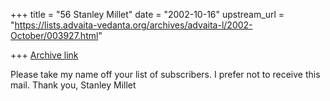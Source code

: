 +++
title = "56 Stanley Millet"
date = "2002-10-16"
upstream_url = "https://lists.advaita-vedanta.org/archives/advaita-l/2002-October/003927.html"

+++
[Archive link](https://lists.advaita-vedanta.org/archives/advaita-l/2002-October/003927.html)

Please take my name off your list of subscribers.  I prefer not to receive
this mail.  Thank you, Stanley Millet

